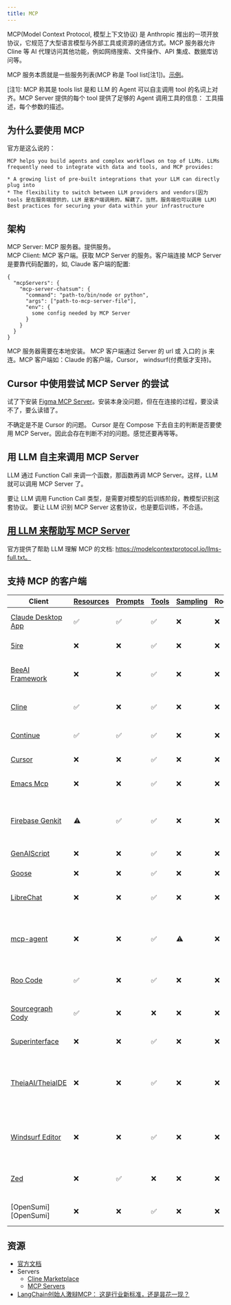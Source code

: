 ```yaml
---
title: MCP
---
```


MCP(Model Context Protocol, 模型上下文协议) 是 Anthropic 推出的一项开放协议，它规范了大型语言模型与外部工具或资源的通信方式。MCP 服务器允许 Cline 等 AI 代理访问其他功能，例如网络搜索、文件操作、API 集成、数据库访问等。

MCP 服务本质就是一些服务列表(MCP 称是 Tool list[注1])。[示例](https://github.com/modelcontextprotocol/servers/tree/main/src/github)。 

[注1]: MCP 称其是 tools list 是和 LLM 的 Agent 可以自主调用 tool 的名词上对齐。MCP Server 提供的每个 tool 提供了足够的 Agent 调用工具的信息： 工具描述，每个参数的描述。

## 为什么要使用 MCP
官方是这么说的：
```
MCP helps you build agents and complex workflows on top of LLMs. LLMs frequently need to integrate with data and tools, and MCP provides:

* A growing list of pre-built integrations that your LLM can directly plug into
* The flexibility to switch between LLM providers and vendors(因为 tools 是在服务端提供的，LLM 是客户端调用的，解藕了。当然，服务端也可以调用 LLM)
Best practices for securing your data within your infrastructure
```
## 架构
MCP Server: MCP 服务器。提供服务。  
MCP Client: MCP 客户端。获取 MCP Server 的服务。客户端连接 MCP Server 是要靠代码配置的，如, Claude 客户端的配置:
```
{
  "mcpServers": {
    "mcp-server-chatsum": {
      "command": "path-to/bin/node or python",
      "args": ["path-to-mcp-server-file"],
      "env": {
        some config needed by MCP Server
      }
    }
  }
}
```

MCP 服务器需要在本地安装。 MCP 客户端通过 Server 的 url 或 入口的 js 来连。MCP 客户端如：Claude 的客户端，Cursor， windsurf(付费版才支持)。

## Cursor 中使用尝试 MCP Server 的尝试
试了下安装 [Figma MCP Server](https://github.com/GLips/Figma-Context-MCP)。安装本身没问题，但在在连接的过程，要没读不了，要么读错了。  

不确定是不是 Cursor 的问题。 Cursor 是在 Compose 下去自主的判断是否要使用 MCP Server。因此会存在判断不对的问题。感觉还要再等等。

## 用 LLM 自主来调用 MCP Server
LLM 通过 Function Call 来调一个函数，那函数再调  MCP Server。这样，LLM 就可以调用 MCP Server 了。

要让 LLM 调用 Function Call 类型，是需要对模型的后训练阶段，教模型识别这套协议。 要让 LLM 识别 MCP Server 这套协议，也是要后训练，不合适。

## [用 LLM 来帮助写 MCP Server](https://modelcontextprotocol.io/tutorials/building-mcp-with-llms)
官方提供了帮助 LLM 理解 MCP 的文档: https://modelcontextprotocol.io/llms-full.txt。

## 支持 MCP 的客户端
| Client                               | [Resources] | [Prompts] | [Tools] | [Sampling] | Roots | Notes                                                              |
| ------------------------------------ | ----------- | --------- | ------- | ---------- | ----- | ------------------------------------------------------------------ |
| [Claude Desktop App][Claude]         | ✅           | ✅         | ✅       | ❌          | ❌     | Full support for all MCP features                                  |
| [5ire][5ire]                         | ❌           | ❌         | ✅       | ❌          | ❌     | Supports tools.                                                    |
| [BeeAI Framework][BeeAI Framework]   | ❌           | ❌         | ✅       | ❌          | ❌     | Supports tools in agentic workflows.                               |
| [Cline][Cline]                       | ✅           | ❌         | ✅       | ❌          | ❌     | Supports tools and resources.                                      |
| [Continue][Continue]                 | ✅           | ✅         | ✅       | ❌          | ❌     | Full support for all MCP features                                  |
| [Cursor][Cursor]                     | ❌           | ❌         | ✅       | ❌          | ❌     | Supports tools.                                                    |
| [Emacs Mcp][Mcp.el]                  | ❌           | ❌         | ✅       | ❌          | ❌     | Supports tools in Emacs.                                           |
| [Firebase Genkit][Genkit]            | ⚠️           | ✅         | ✅       | ❌          | ❌     | Supports resource list and lookup through tools.                   |
| [GenAIScript][GenAIScript]           | ❌           | ❌         | ✅       | ❌          | ❌     | Supports tools.                                                    |
| [Goose][Goose]                       | ❌           | ❌         | ✅       | ❌          | ❌     | Supports tools.                                                    |
| [LibreChat][LibreChat]               | ❌           | ❌         | ✅       | ❌          | ❌     | Supports tools for Agents                                          |
| [mcp-agent][mcp-agent]               | ❌           | ❌         | ✅       | ⚠️          | ❌     | Supports tools, server connection management, and agent workflows. |
| [Roo Code][Roo Code]                 | ✅           | ❌         | ✅       | ❌          | ❌     | Supports tools and resources.                                      |
| [Sourcegraph Cody][Cody]             | ✅           | ❌         | ❌       | ❌          | ❌     | Supports resources through OpenCTX                                 |
| [Superinterface][Superinterface]     | ❌           | ❌         | ✅       | ❌          | ❌     | Supports tools                                                     |
| [TheiaAI/TheiaIDE][TheiaAI/TheiaIDE] | ❌           | ❌         | ✅       | ❌          | ❌     | Supports tools for Agents in Theia AI and the AI-powered Theia IDE |
| [Windsurf Editor][Windsurf]          | ❌           | ❌         | ✅       | ❌          | ❌     | Supports tools with AI Flow for collaborative development.         |
| [Zed][Zed]                           | ❌           | ✅         | ❌       | ❌          | ❌     | Prompts appear as slash commands                                   |
| \[OpenSumi]\[OpenSumi]               | ❌           | ❌         | ✅       | ❌          | ❌     | Supports tools in OpenSumi                                         |

[Claude]: https://claude.ai/download

[Cursor]: https://cursor.com

[Zed]: https://zed.dev

[Cody]: https://sourcegraph.com/cody

[Genkit]: https://github.com/firebase/genkit

[Continue]: https://github.com/continuedev/continue

[GenAIScript]: https://microsoft.github.io/genaiscript/reference/scripts/mcp-tools/

[Cline]: https://github.com/cline/cline

[LibreChat]: https://github.com/danny-avila/LibreChat

[TheiaAI/TheiaIDE]: https://eclipsesource.com/blogs/2024/12/19/theia-ide-and-theia-ai-support-mcp/

[Superinterface]: https://superinterface.ai

[5ire]: https://github.com/nanbingxyz/5ire

[BeeAI Framework]: https://i-am-bee.github.io/beeai-framework

[mcp-agent]: https://github.com/lastmile-ai/mcp-agent

[Mcp.el]: https://github.com/lizqwerscott/mcp.el

[Roo Code]: https://roocode.com

[Goose]: https://block.github.io/goose/docs/goose-architecture/#interoperability-with-extensions

[Windsurf]: https://codeium.com/windsurf

[Resources]: https://modelcontextprotocol.io/docs/concepts/resources

[Prompts]: https://modelcontextprotocol.io/docs/concepts/prompts

[Tools]: https://modelcontextprotocol.io/docs/concepts/tools

[Sampling]: https://modelcontextprotocol.io/docs/concepts/sampling

## 资源
* [官方文档](https://modelcontextprotocol.io/introduction)
* Servers
  * [Cline Marketplace](https://cline.bot/mcp-marketplace)
  * [MCP Servers](https://mcp.so/servers)
* [LangChain创始人激辩MCP： 这是行业新标准，还是昙花一现？](https://mp.weixin.qq.com/s/etvDsU422z8uiknCn6fw4A)